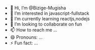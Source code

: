 - 👋 Hi, I’m @Bizige-Mugisha
- 👀 I’m interested in javascript-fullstack
- 🌱 I’m currently learning reactjs,nodejs
- 💞️ I’m looking to collaborate on fun
- 📫 How to reach me ...
- 😄 Pronouns: ...
- ⚡ Fun fact: ...

<!---
Bizige-Mugisha/Bizige-Mugisha is a ✨ special ✨ repository because its `README.md` (this file) appears on your GitHub profile.
You can click the Preview link to take a look at your changes.
--->
